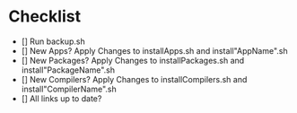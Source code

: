 # Checklist

- [] Run backup.sh
- [] New Apps? Apply Changes to installApps.sh and install"AppName".sh
- [] New Packages? Apply Changes to installPackages.sh and install"PackageName".sh
- [] New Compilers? Apply Changes to installCompilers.sh and install"CompilerName".sh
- [] All links up to date?